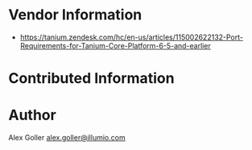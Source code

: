 # Vendor Information

* https://tanium.zendesk.com/hc/en-us/articles/115002622132-Port-Requirements-for-Tanium-Core-Platform-6-5-and-earlier

# Contributed Information

# Author

Alex Goller <alex.goller@illumio.com>
